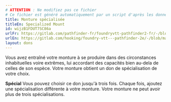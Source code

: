 ```yaml
---
# ATTENTION : Ne modifiez pas ce fichier
# Ce fichier est généré automatiquement par un script d'après les données du module Foundry VTT officiel et de sa traduction
title: Monture spécialisée
titleEn: Specialized Mount
id: wijzB1FDUT7SC86a
urlFr: https://gitlab.com/pathfinder-fr/foundryvtt-pathfinder2-fr/-/blob/master/data/feats/wijzB1FDUT7SC86a.htm
urlEn: https://gitlab.com/hooking/foundry-vtt---pathfinder-2e/-/blob/master/packs/data/feats.db/specialized-mount.json
layout: dons
---
```

Vous avez entraîné votre monture à se produire dans des circonstances inhabituelles voire extrêmes, lui accordant des capacités bien au-dela de celles de son espèce. Votre monture obtient un don de spécialisation de votre choix.

**Spécial** Vous pouvez choisir ce don jusqu'à trois fois. Chaque fois, ajoutez une spécialisation différente à votre monture. Votre monture ne peut avoir plus de trois spécialisations.
